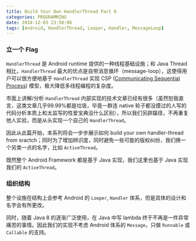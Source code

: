 ```yaml
---
title: Build Your Own HandlerThread Part 0
categories: PROGRAMMING
date: 2018-12-03 23:50:08
tags: [Android, HandlerThread, Looper, Handler, MessageLoop]
---
```

### 立一个 Flag

`HandlerThread` 是 Android runtime 提供的一种线程基础设施；和 Java Thread 相比，`HandlerThread` 最大的优点是自带消息循环（message-loop），这使得用户可以很方便地基于 `HandlerThread` 实现 CSP ([Communicating Sequential Process](https://en.wikipedia.org/wiki/Communicating_sequential_processes)) 模型，极大降低多线程编程的复杂度。

市面上讲解/分析 `HandlerThread` 内部实现的技术文章已经有很多（虽然恕我直言，这类文章几乎99.99%都是垃圾，毕竟一群连 native 轮子都没摸过的人写的代码分析本质上和太监写的性爱宝典没什么区别），所以我们另辟蹊径，不再重复他人实验，而是从头实现一个自己的 `HandlerThread`。

因此从此篇开始，本系列将会一步步展示如何 build your own handler-thread from sractch；同时为了增加辨识度，同时避免一些可能的版权纠纷，我们换一个另类一点的名字，比如 `ActiveThread`。

既然整个 Android Framework 都是基于 Java 实现，我们这里也基于 Java 实现我们的 `ActiveThread`。

### 组织结构

整个设施在结构上会参考 Android 的 `Looper`, `Handler` 体系，但是具体的设计和名字会有所更改。

同时，随着 Java 8 的逐渐广泛使用，在 Java 中写 lambda 终于不再是一件异常痛苦的事情。因此我们的实现不考虑 Android 体系的 `Message`，只做 `Runnable` 或 `Callable` 的支持。

